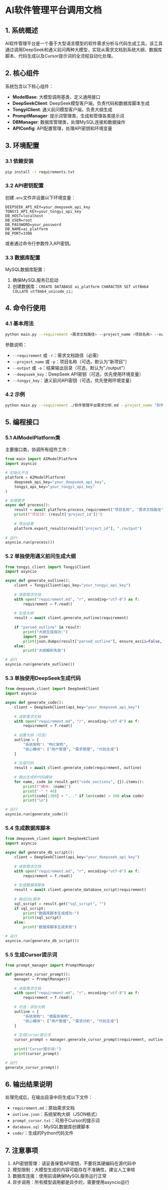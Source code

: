 # AI软件管理平台调用文档

## 1. 系统概述

AI软件管理平台是一个基于大型语言模型的软件需求分析与代码生成工具。该工具通过调用DeepSeek和通义前问两种大模型，实现从需求文档到系统大纲、数据库脚本、代码生成以及Cursor提示词的全流程自动化处理。

## 2. 核心组件

系统包含以下核心组件：

- **ModelBase**: 大模型调用基类，定义通用接口
- **DeepSeekClient**: DeepSeek模型客户端，负责代码和数据库脚本生成
- **TongyiClient**: 通义前问模型客户端，负责大纲生成
- **PromptManager**: 提示词管理类，生成和管理各类提示词
- **DBManager**: 数据库管理类，处理MySQL连接和数据操作
- **APIConfig**: API配置管理，处理API密钥和环境变量

## 3. 环境配置

### 3.1 依赖安装

```bash
pip install -r requirements.txt
```

### 3.2 API密钥配置

创建`.env`文件并设置以下环境变量：

```
DEEPSEEK_API_KEY=your_deepseek_api_key
TONGYI_API_KEY=your_tongyi_api_key
DB_HOST=localhost
DB_USER=root
DB_PASSWORD=your_password
DB_NAME=ai_platform
DB_PORT=3306
```

或者通过命令行参数传入API密钥。

### 3.3 数据库配置

MySQL数据库配置：

1. 确保MySQL服务已启动
2. 创建数据库：`CREATE DATABASE ai_platform CHARACTER SET utf8mb4 COLLATE utf8mb4_unicode_ci;`

## 4. 命令行使用

### 4.1 基本用法

```bash
python main.py --requirement <需求文档路径> --project_name <项目名称> --output <输出目录>
```

参数说明：
- `--requirement` 或 `-r`：需求文档路径（必需）
- `--project_name` 或 `-p`：项目名称（可选，默认为"新项目"）
- `--output` 或 `-o`：结果输出目录（可选，默认为"./output"）
- `--deepseek_key`：DeepSeek API密钥（可选，优先使用环境变量）
- `--tongyi_key`：通义前问API密钥（可选，优先使用环境变量）

### 4.2 示例

```bash
python main.py --requirement ./软件管理平台需求分析.md --project_name "软件管理平台" --output ./output
```

## 5. 编程接口

### 5.1 AIModelPlatform类

主要接口类，协调所有组件工作：

```python
from main import AIModelPlatform
import asyncio

# 初始化平台
platform = AIModelPlatform(
    deepseek_api_key="your_deepseek_api_key",
    tongyi_api_key="your_tongyi_api_key"
)

# 处理需求
async def process():
    result = await platform.process_requirement("项目名称", "需求文档路径")
    print(f"项目ID: {result['project_id']}")
    
    # 导出结果
    platform.export_results(result["project_id"], "./output")
    
# 运行
asyncio.run(process())
```

### 5.2 单独使用通义前问生成大纲

```python
from tongyi_client import TongyiClient
import asyncio

async def generate_outline():
    client = TongyiClient(api_key="your_tongyi_api_key")
    
    # 读取需求文档
    with open("requirement.md", "r", encoding="utf-8") as f:
        requirement = f.read()
    
    # 生成大纲
    result = await client.generate_outline(requirement)
    
    if "parsed_outline" in result:
        print("大纲生成成功:")
        import json
        print(json.dumps(result["parsed_outline"], ensure_ascii=False, indent=2))
    else:
        print("大纲解析失败")

# 运行
asyncio.run(generate_outline())
```

### 5.3 单独使用DeepSeek生成代码

```python
from deepseek_client import DeepSeekClient
import asyncio

async def generate_code():
    client = DeepSeekClient(api_key="your_deepseek_api_key")
    
    # 读取需求文档
    with open("requirement.md", "r", encoding="utf-8") as f:
        requirement = f.read()
    
    # 设置大纲（可选）
    outline = {
        "系统架构": "MVC架构",
        "核心模块": ["用户管理", "需求管理", "代码生成"]
    }
    
    # 生成代码
    result = await client.generate_code(requirement, outline)
    
    # 输出生成的代码模块
    for name, code in result.get("code_sections", {}).items():
        print(f"模块: {name}")
        print("-" * 40)
        print(code[:300] + "..." if len(code) > 300 else code)
        print("\n")

# 运行
asyncio.run(generate_code())
```

### 5.4 生成数据库脚本

```python
from deepseek_client import DeepSeekClient
import asyncio

async def generate_db_script():
    client = DeepSeekClient(api_key="your_deepseek_api_key")
    
    # 读取需求文档
    with open("requirement.md", "r", encoding="utf-8") as f:
        requirement = f.read()
    
    # 生成数据库脚本
    result = await client.generate_database_script(requirement)
    
    # 输出SQL脚本
    sql_script = result.get("sql_script", "")
    if sql_script:
        print("数据库脚本生成成功:")
        print(sql_script)
    else:
        print("数据库脚本生成失败")

# 运行
asyncio.run(generate_db_script())
```

### 5.5 生成Cursor提示词

```python
from prompt_manager import PromptManager

def generate_cursor_prompt():
    manager = PromptManager()
    
    # 读取需求文档
    with open("requirement.md", "r", encoding="utf-8") as f:
        requirement = f.read()
    
    # 可选：添加大纲
    outline = {
        "系统架构": "微服务架构",
        "核心模块": ["用户管理", "需求分析", "代码生成"]
    }
    
    # 生成Cursor提示词
    cursor_prompt = manager.generate_cursor_prompt(requirement, outline)
    
    print("Cursor提示词:")
    print(cursor_prompt)

# 运行
generate_cursor_prompt()
```

## 6. 输出结果说明

处理完成后，在输出目录中将生成以下文件：

- `requirement.md`：原始需求文档
- `outline.json`：系统架构大纲（JSON格式）
- `prompt_cursor.txt`：可用于Cursor的提示词
- `database.sql`：MySQL数据库创建脚本
- `code/`：生成的Python代码文件

## 7. 注意事项

1. API密钥管理：请妥善保管API密钥，不要将其硬编码在源代码中
2. 模型限制：大模型生成的内容可能存在不准确性，建议人工审核
3. 数据库连接：使用前请确保MySQL服务运行正常
4. 异步调用：所有模型调用都是异步的，需要使用asyncio运行 